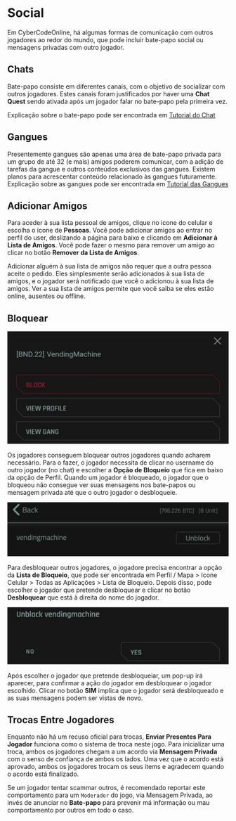 # Social
Em CyberCodeOnline, há algumas formas de comunicação com outros jogadores ao redor do mundo, que pode incluir bate-papo social ou mensagens privadas com outro jogador.

## Chats
Bate-papo consiste em diferentes canais, com o objetivo de socializar com outros jogadores. Estes canais foram justificados por haver uma **Chat Quest** sendo ativada após um jogador falar no bate-papo pela primeira vez. 

Explicação sobre o bate-papo pode ser encontrada em [Tutorial do Chat](https://cybercodeonline.com/markdown?path=tutorial%2Fchat.md)

## Gangues
Presentemente gangues são apenas uma área de bate-papo privada para um grupo de até 32 (e mais) amigos poderem comunicar, com a adição de tarefas da gangue e outros conteúdos exclusivos das gangues. Existem planos para acrescentar conteúdo relacionado às gangues futuramente. 
Explicação sobre as gangues pode ser encontrada em [Tutorial das Gangues](https://cybercodeonline.com/markdown?path=tutorial%2Fgangs.md)

## Adicionar Amigos
Para aceder à sua lista pessoal de amigos, clique no icone do celular e escolha o icone de **Pessoas**. Você pode adicionar amigos ao entrar no perfil do user, deslizando a página para baixo e clicando em **Adicionar à Lista de Amigos**. Você pode fazer o mesmo para remover um amigo ao clicar no botão **Remover da Lista de Amigos**. 

Adicionar alguém à sua lista de amigos não requer que a outra pessoa aceite o pedido. Eles simplesmente serão adicionados à sua lista de amigos, e o jogador será notificado que você o adicionou à sua lista de amigos. Ver a sua lista de amigos permite que você saiba se eles estão online, ausentes ou offline. 

## Bloquear

![BlockFeature1](/resources/mobile-tutorial/BlockFeature1.png)

Os jogadores conseguem bloquear outros jogadores quando acharem necessário. Para o fazer, o jogador necessita de clicar no username do outro jogador (no chat) e escolher a **Opção de Bloqueio** que fica em baixo da opção de Perfil. Quando um jogador é bloqueado, o jogador que o bloqueou não consegue ver suas mensagens nos bate-papos ou mensagem privada até que o outro jogador o desbloqueie. 

![BlockFeature2](/resources/mobile-tutorial/BlockFeature2.png)

Para desbloquear outros jogadores, o jogadore precisa encontrar a opção da **Lista de Bloqueio**, que pode ser encontrada em Perfil / Mapa > Icone Celular > Todas as Aplicações > Lista de Bloqueio. Depois disso, pode escolher o jogador que pretende desbloquear e clicar no botão **Desbloquear** que está à direita do nome do jogador. 

![BlockFeature3](/resources/mobile-tutorial/BlockFeature3.png)

Após escolher o jogador que pretende desbloqueiar, um pop-up irá aparecer, para confirmar a ação do jogador em desbloquear o jogador escolhido. Clicar no botão **SIM** implica que o jogador será desbloqueado e as suas mensagens podem ser vistas de novo. 

## Trocas Entre Jogadores
Enquanto não há um recuso oficial para trocas, **Enviar Presentes Para Jogador** funciona como o sistema de troca neste jogo. Para inicializar uma troca, ambos os jogadores chegam a um acordo via **Mensagem Privada** com o senso de confiança de ambos os lados. Uma vez que o acordo está aprovado, ambos os jogadores trocam os seus items e agradecem quando o acordo está finalizado. 

Se um jogador tentar scammar outros, é recomendado reportar este comportamento para um `Moderador` do jogo, via Mensagem Privada, ao invés de anunciar no **Bate-papo** para prevenir má informação ou mau comportamento por outros em todo o caso. 
